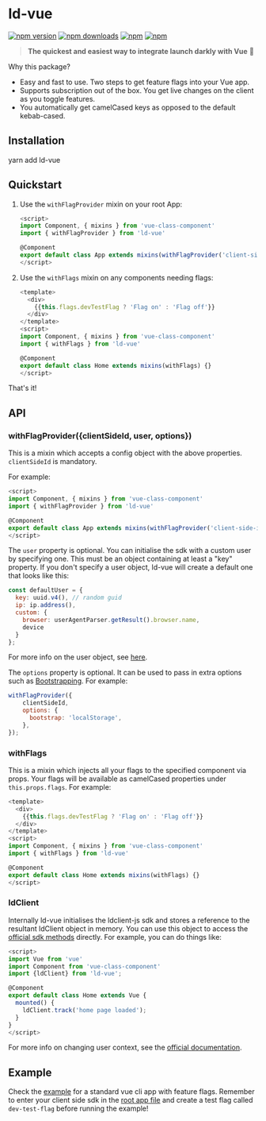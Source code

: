 # ld-vue

[![npm version](https://img.shields.io/npm/v/ld-vue.svg?style=flat-square)](https://www.npmjs.com/package/ld-vue) [![npm downloads](https://img.shields.io/npm/dm/ld-vue.svg?style=flat-square)](https://www.npmjs.com/package/ld-vue) [![npm](https://img.shields.io/npm/dt/ld-vue.svg?style=flat-square)](https://www.npmjs.com/package/ld-vue) [![npm](https://img.shields.io/npm/l/ld-vue.svg?style=flat-square)](https://www.npmjs.com/package/ld-vue)

> **The quickest and easiest way to integrate launch darkly with Vue** :tada:

Why this package?
* Easy and fast to use. Two steps to get feature flags into your Vue app.
* Supports subscription out of the box. You get live changes on the client as you toggle features.
* You automatically get camelCased keys as opposed to the default kebab-cased.

## Installation

yarn add ld-vue

## Quickstart

1. Use the `withFlagProvider` mixin on your root App:

    ```js
    <script>
    import Component, { mixins } from 'vue-class-component'
    import { withFlagProvider } from 'ld-vue'

    @Component
    export default class App extends mixins(withFlagProvider('client-side-id'),) {}
    </script>
    ```

2. Use the `withFlags` mixin on any components needing flags:

    ```js
    <template>
      <div>
        {{this.flags.devTestFlag ? 'Flag on' : 'Flag off'}}
      </div>
    </template>
    <script>
    import Component, { mixins } from 'vue-class-component'
    import { withFlags } from 'ld-vue'

    @Component
    export default class Home extends mixins(withFlags) {}
    </script>
    ```

That's it!

## API
### withFlagProvider({clientSideId, user, options})
This is a mixin which accepts a config object with the above properties. `clientSideId` is
mandatory.

For example:

```js
<script>
import Component, { mixins } from 'vue-class-component'
import { withFlagProvider } from 'ld-vue'

@Component
export default class App extends mixins(withFlagProvider('client-side-id'),) {}
</script>
```

The `user` property is optional. You can initialise the sdk with a custom user by specifying one. This must be an object containing
at least a "key" property. If you don't specify a user object, ld-vue will create a default one that looks like this:

```js
const defaultUser = {
  key: uuid.v4(), // random guid
  ip: ip.address(),
  custom: {
    browser: userAgentParser.getResult().browser.name,
    device
  }
};
```

For more info on the user object, see [here](http://docs.launchdarkly.com/docs/js-sdk-reference#section-users).

The `options` property is optional. It can be used to pass in extra options such as [Bootstrapping](https://github.com/launchdarkly/js-client#bootstrapping).
For example:

```javascript
withFlagProvider({
    clientSideId,
    options: {
      bootstrap: 'localStorage',
    },
});
```

### withFlags
This is a mixin which injects all your flags to the specified component via props. Your flags will be available
as camelCased properties under `this.props.flags`. For example:

```js
<template>
  <div>
    {{this.flags.devTestFlag ? 'Flag on' : 'Flag off'}}
  </div>
</template>
<script>
import Component, { mixins } from 'vue-class-component'
import { withFlags } from 'ld-vue'

@Component
export default class Home extends mixins(withFlags) {}
</script>
```

### ldClient
Internally ld-vue initialises the ldclient-js sdk and stores a reference to the resultant ldClient object in memory.
You can use this object to access the [official sdk methods](https://github.com/launchdarkly/js-client) directly. 
For example, you can do things like:

```js
<script>
import Vue from 'vue'
import Component from 'vue-class-component'
import {ldClient} from 'ld-vue';

@Component
export default class Home extends Vue {
  mounted() {
    ldClient.track('home page loaded');
  }
}
</script>
```

For more info on changing user context, see the [official documentation](http://docs.launchdarkly.com/docs/js-sdk-reference#section-changing-the-user-context).

## Example
Check the [example](https://github.com/yusinto/ld-vue/tree/master/example) for a standard vue cli app with feature flags.
Remember to enter your client side sdk in the [root app file](https://github.com/yusinto/ld-vue/blob/master/example/src/App.vue)
and create a test flag called `dev-test-flag` before running the example!
